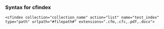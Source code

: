 ### Syntax for cfindex

```lucee
<cfindex collection="collection_name" action="list" name="test_index" type="path" urlpath="#filepath#" extensions=".cfm,.cfc,.pdf,.docx">
```